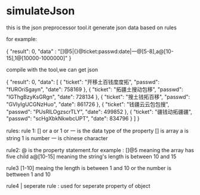 simulateJson
============
this is the json preprocessor tool.it generate json data based on rules

for example:

{
    "result": 0,
    "data" : "[]@5|{}@ticket:passwd:date|一@[5-8],a@[10-15],1@[10000-1000000]" 
}

compile with the tool,we can get json 

{
    "result": 0,
    "data": [
        {
            "ticket": "开移土百钱度度拓",
            "passwd": "fUROriSgayn",
            "date": 758169
        },
        {
            "ticket": "拓疆土搜动包移",
            "passwd": "lGThgBzyKsGRgn",
            "date": 728134
        },
        {
            "ticket": "搜土钱拓百移",
            "passwd": "GVIyIgUCGNzHuo",
            "date": 861726
        },
        {
            "ticket": "钱疆云云包包搜",
            "passwd": "PUsRlLOgzscrTLY",
            "date": 499852
        },
        {
            "ticket": "疆钱动拓疆疆",
            "passwd": "scHgXbkNkwbcUPT",
            "date": 834796
        }
    ]
}

rules:
rule 1:
[] or a or 1 or 一 is the data type of the property
[] is array
a is string
1 is number
一 is chinese character

rule2:
@ is the property statement.for example : 
[]@5   meaning the array has five child 
a@[10-15]  meaning the string's length is between 10 and 15

rule3
[1-10]  meaing the length is between 1 and 10  or  the number is bettween 1 and 10 

rule4
| seperate rule
: used for seperate property of object
